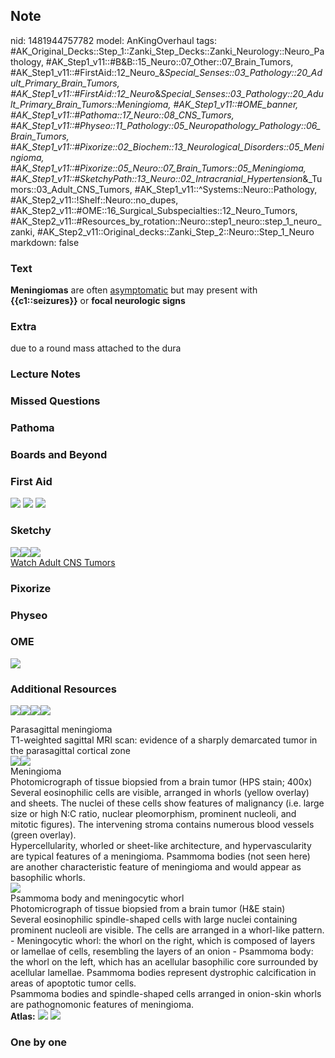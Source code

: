 ## Note
nid: 1481944757782
model: AnKingOverhaul
tags: #AK_Original_Decks::Step_1::Zanki_Step_Decks::Zanki_Neurology::Neuro_Pathology, #AK_Step1_v11::#B&B::15_Neuro::07_Other::07_Brain_Tumors, #AK_Step1_v11::#FirstAid::12_Neuro_&_Special_Senses::03_Pathology::20_Adult_Primary_Brain_Tumors, #AK_Step1_v11::#FirstAid::12_Neuro_&_Special_Senses::03_Pathology::20_Adult_Primary_Brain_Tumors::Meningioma, #AK_Step1_v11::#OME_banner, #AK_Step1_v11::#Pathoma::17_Neuro::08_CNS_Tumors, #AK_Step1_v11::#Physeo::11_Pathology::05_Neuropathology_Pathology::06_Brain_Tumors, #AK_Step1_v11::#Pixorize::02_Biochem::13_Neurological_Disorders::05_Meningioma, #AK_Step1_v11::#Pixorize::05_Neuro::07_Brain_Tumors::05_Meningioma, #AK_Step1_v11::#SketchyPath::13_Neuro::02_Intracranial_Hypertension_&_Tumors::03_Adult_CNS_Tumors, #AK_Step1_v11::^Systems::Neuro::Pathology, #AK_Step2_v11::!Shelf::Neuro::no_dupes, #AK_Step2_v11::#OME::16_Surgical_Subspecialties::12_Neuro_Tumors, #AK_Step2_v11::#Resources_by_rotation::Neuro::step1_neuro::step_1_neuro_zanki, #AK_Step2_v11::Original_decks::Zanki_Step_2::Neuro::Step_1_Neuro
markdown: false

### Text
<div>
  <b>Meningiomas</b> are often <u>asymptomatic</u> but may present
  with <b>{{c1::seizures}}</b> or <b>focal neurologic signs</b>
</div>

### Extra
due to a round mass attached to the dura

### Lecture Notes


### Missed Questions


### Pathoma


### Boards and Beyond


### First Aid
<img src="tmpaFQ72v.png"> <img src="tmplflI5l.png"> <img src=
"tmp62HqRa.png">

### Sketchy
<div><img src="Screen%20Shot%202020-03-02%20at%2010.15.40%20AM.JPG"
class="resizer"><img src=
"Screen%20Shot%202020-03-02%20at%2010.15.28%20AM.JPG" class=
"resizer"><img src="Zoverall%20picture%20(88)_1566160514431.JPG"
class="resizer"></div><a href=
"https://dashboard.sketchy.com/study/medical/courses/medical-pathophysiology/units/medical-pathophysiology-neuro/videos/medical-pathophysiology-neuro-intracranial-hypertension-and-tumors-adult-cns-tumors?utm_source=anki&utm_medium=partnership&utm_campaign=february_update&utm_content=medical">Watch
Adult CNS Tumors</a>

### Pixorize


### Physeo


### OME
<div class="ome-widget">
  <a href="https://onlinemeded.org?ref=anki"><img src=
  "_OME_AnkiFlashcards_General_3.png"></a>
</div>

### Additional Resources
<img src="paste-9e510de52515dbd591e89b7d12bd708c2db7cdc3.jpg"
class="resizer"><img src="big_517be8d485737.jpg" class=
"resizer"><img src="517be8d485737.jpg" class="resizer"><img src=
"517be8d51c757.jpg" class="resizer">
<div>
  <div>
    <div>
      Parasagittal meningioma
    </div>
  </div>
  <div>
    <div>
      <div>
        T1-weighted sagittal MRI scan: evidence of a sharply
        demarcated tumor in the parasagittal cortical zone
      </div>
    </div>
  </div>
</div>
<div><img src="big_59ef8f881aca5.jpg" class="resizer"><img src=
"59ef8f881aca5.jpg" class="resizer"></div>
<div>
  <div>
    <div>
      Meningioma
    </div>
  </div>
  <div>
    <div>
      <div>
        Photomicrograph of tissue biopsied from a brain tumor (HPS
        stain; 400x)
      </div>
      <div>
        Several eosinophilic cells are visible, arranged in whorls
        (yellow overlay) and sheets. The nuclei of these cells show
        features of malignancy (i.e. large size or high N:C ratio,
        nuclear pleomorphism, prominent nucleoli, and mitotic
        figures). The intervening stroma contains numerous blood
        vessels (green overlay).
      </div>
      <div>
        Hypercellularity, whorled or sheet-like architecture, and
        hypervascularity are typical features of a meningioma.
        Psammoma bodies (not seen here) are another characteristic
        feature of meningioma and would appear as basophilic
        whorls.
      </div>
    </div>
  </div>
</div>
<div><img src="big_509eed84afbcc.jpg" class="resizer"></div>
<div>
  <div>
    <div>
      Psammoma body and meningocytic whorl
    </div>
  </div>
  <div>
    <div>
      <div>
        Photomicrograph of tissue biopsied from a brain tumor
        (H&E stain)
      </div>
      <div>
        Several eosinophilic spindle-shaped cells with large nuclei
        containing prominent nucleoli are visible. The cells are
        arranged in a whorl-like pattern. - Meningocytic whorl: the
        whorl on the right, which is composed of layers or lamellae
        of cells, resembling the layers of an onion - Psammoma
        body: the whorl on the left, which has an acellular
        basophilic core surrounded by acellular lamellae. Psammoma
        bodies represent dystrophic calcification in areas of
        apoptotic tumor cells.
      </div>
      <div>
        Psammoma bodies and spindle-shaped cells arranged in
        onion-skin whorls are pathognomonic features of meningioma.
      </div>
    </div>
  </div>
</div><b>Atlas:</b> <img src="tmpGBtQwB.png" class="resizer">
<img src="tmpBddgSY.png" class="resizer">

### One by one

